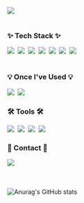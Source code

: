 
  <div>
    <img src="https://github.com/designsoo/designsoo/assets/77719310/23edaaf9-340e-4073-84f6-c96d61afeb43">
  </div>

  <br />
  
  <h3>✨ Tech Stack ✨</h3>
  <div>
    <img src="https://img.shields.io/badge/react-20232a.svg?style=for-the-badge&logo=react&logoColor=61DAFB" />&nbsp
    <img src="https://img.shields.io/badge/next.js-000000?style=for-the-badge&logo=next.js&logoColor=white">&nbsp
    <img src="https://img.shields.io/badge/javascript-F7DF1E.svg?style=for-the-badge&logo=javascript&logoColor=20232a" />&nbsp
    <img src="https://img.shields.io/badge/html5-E34F26.svg?style=for-the-badge&logo=html5&logoColor=white" />&nbsp
    <img src="https://img.shields.io/badge/css3-1572B6.svg?style=for-the-badge&logo=css3&logoColor=white" />&nbsp
    <img src="https://img.shields.io/badge/SCSS-CC6699.svg?style=for-the-badge&logo=sass&logoColor=white" />&nbsp
    <img src="https://img.shields.io/badge/React Query-FF4154?style=for-the-badge&logo=reactquery&logoColor=white">
  </div>
  
  <br />
  
  <h3>💡 Once I've Used 💡</h3>
  <div>
    <img src="https://img.shields.io/badge/TypeScript-3178C6.svg?&style=for-the-badge&logo=TypeScript&logoColor=white">&nbsp
    <img src="https://img.shields.io/badge/python-3776AB.svg?&style=for-the-badge&logo=python&logoColor=white">&nbsp
  </div>

  <h3>🛠️ Tools 🛠️</h3>
  <div>
    <img src="https://img.shields.io/badge/Git-F05032.svg?&style=for-the-badge&logo=Git&logoColor=white">&nbsp
    <img src="https://img.shields.io/badge/Github-181717.svg?style=for-the-badge&logo=github&logoColor=white" />&nbsp
    <img src="https://img.shields.io/badge/Figma-F24E1E.svg?style=for-the-badge&logo=figma&logoColor=white" />&nbsp
    <img src="https://img.shields.io/badge/Notion-F3F3F3.svg?style=for-the-badge&logo=notion&logoColor=black" />&nbsp
  </div>

  <h3>💌 Contact 💌</h3>
  <div>
    <img src="https://img.shields.io/badge/kheesoo10@gmail.com-EA4335.svg?&style=for-the-badge&logo=gmail&logoColor=white">&nbsp
  </div>
  
  <br />
  <br />
  
  ![Anurag's GitHub stats](https://github-readme-stats.vercel.app/api?username=designsoo&theme=tokyonight&icons=true)
